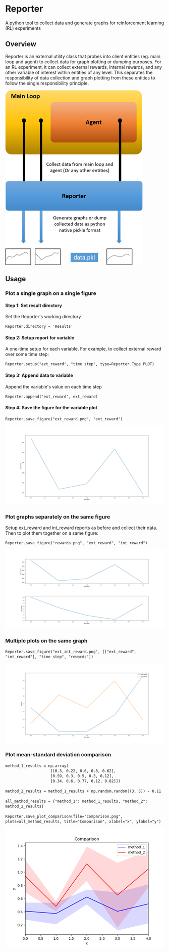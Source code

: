 # Reporter
A python tool to collect data and generate graphs for reinforcement learning (RL) experiments

## Overview
Reporter is an external utility class that probes into client entities (eg. main loop and agent) to collect data for graph plotting or dumping purposes. For an RL experiment, it can collect external rewards, internal rewards, and any other variable of interest within entities of any level.
This separates the responsibility of data collection and graph plotting from these entities to follow the single responsibility principle. 

![overview](Images/overview.png)


## Usage
### Plot a single graph on a single figure

#### Step 1: Set result directory
Set the Reporter's working directory
```
Reporter.directory = 'Results'
```
#### Step 2: Setup report for variable
A one-time setup for each variable. For example, to collect external reward over some time step:
```
Reporter.setup("ext_reward", "time step", type=Reporter.Type.PLOT)
```
#### Step 3: Append data to variable
Append the variable's value on each time step 
```
Reporter.append("ext_reward", ext_reward)
```
#### Step 4: Save the figure for the variable plot
```
Reporter.save_figure("ext_reward.png", "ext_reward")
```
![overview](Images/ext_reward.png)


### Plot graphs separately on the same figure
Setup ext_reward and int_reward reports as before and collect their data. Then to plot them together on a same figure:
```
Reporter.save_figure("rewards.png", "ext_reward", "int_reward")
```
![overview](Images/rewards.png)

### Multiple plots on the same graph
```
Reporter.save_figure("ext_int_reward.png", [["ext_reward", "int_reward"], "time step", "rewards"])
```
![overview](Images/ext_int_reward.png)

### Plot mean-standard deviation comparison
``` 
method_1_results = np.array(
                    [[0.3, 0.22, 0.6, 0.8, 0.62],
                    [0.59, 0.3, 0.5, 0.3, 0.12],
                    [0.34, 0.6, 0.77, 0.12, 0.82]])

method_2_results = method_1_results + np.random.random((3, 5)) - 0.11

all_method_results = {"method_1": method_1_results, "method_2": method_2_results}

Reporter.save_plot_comparison(file="comparison.png", plots=all_method_results, title="Comparison", xlabel="x", ylabel="y")
```
![overview](Images/comparison.png)

